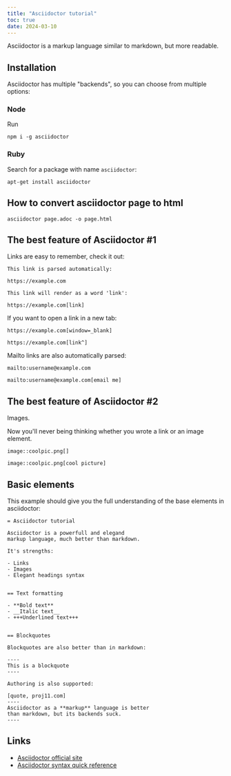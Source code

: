 ```yaml
---
title: "Asciidoctor tutorial"
toc: true
date: 2024-03-10
---
```


Asciidoctor is a markup language similar to markdown, but
more readable.

<!--more-->

## Installation

Asciidoctor has multiple "backends", so you can choose from
multiple options:

### Node

Run

```
npm i -g asciidoctor
```

### Ruby

Search for a package with name `asciidoctor`:

```
apt-get install asciidoctor
```

## How to convert asciidoctor page to html

```
asciidoctor page.adoc -o page.html
```

## The best feature of Asciidoctor #1

Links are easy to remember, check it out:

```
This link is parsed automatically:

https://example.com

This link will render as a word 'link':

https://example.com[link]
```

If you want to open a link in a new tab:

```
https://example.com[window=_blank]

https://example.com[link^]
```

Mailto links are also automatically parsed:

```
mailto:username@example.com

mailto:username@example.com[email me]
```

## The best feature of Asciidoctor #2

Images.

Now you'll never being thinking whether you wrote a link
or an image element.

```
image::coolpic.png[]

image::coolpic.png[cool picture]
```

## Basic elements

This example should give you the full
understanding of the base elements in
asciidoctor:

```
= Asciidoctor tutorial

Asciidoctor is a powerfull and elegand
markup language, much better than markdown.

It's strengths:

- Links
- Images
- Elegant headings syntax


== Text formatting

- **Bold text**
- __Italic text__
- +++Underlined text+++


== Blockquotes

Blockquotes are also better than in markdown:

----
This is a blockquote
----

Authoring is also supported:

[quote, proj11.com]
----
Asciidoctor as a **markup** language is better
than markdown, but its backends suck.
----

```

## Links

- [Asciidoctor official site](https://asciidoctor.org)
- [Asciidoctor syntax quick reference](https://docs.asciidoctor.org/asciidoc/latest/syntax-quick-reference/)
